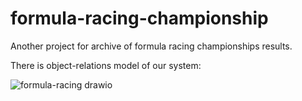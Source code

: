 # formula-racing-championship
Another project for archive of formula racing championships results.

There is object-relations model of our system:

![formula-racing drawio](https://user-images.githubusercontent.com/36825550/182944364-81e722dc-0f66-432b-91fc-b904429e55a8.png)
